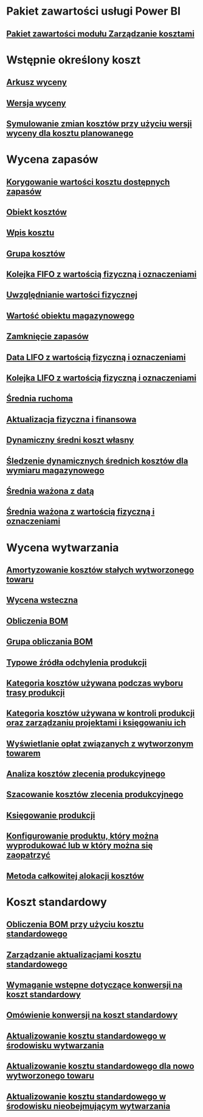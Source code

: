 # Pakiet zawartości usługi Power BI
## [Pakiet zawartości modułu Zarządzanie kosztami](/dynamics365/operations/dev-itpro/analytics/cost-management-content-pack?toc=/dynamics365/operations/supply-chain/toc.json)
# Wstępnie określony koszt
## [Arkusz wyceny](costing-sheets.md)
## [Wersja wyceny](costing-versions.md)
## [Symulowanie zmian kosztów przy użyciu wersji wyceny dla kosztu planowanego](simulate-cost-changes-costing-version-planned-costs.md)
# Wycena zapasów
## [Korygowanie wartości kosztu dostępnych zapasów](adjust-hand-inventory-cost-values.md)
## [Obiekt kosztów](cost-object.md)
## [Wpis kosztu](cost-entries.md)
## [Grupa kosztów](cost-groups.md)
## [Kolejka FIFO z wartością fizyczną i oznaczeniami](fifo-physical-value-marking.md)
## [Uwzględnianie wartości fizycznej](include-physical-value.md)
## [Wartość obiektu magazynowego](physical-quantity.md)
## [Zamknięcie zapasów](inventory-close.md)
## [Data LIFO z wartością fizyczną i oznaczeniami](lifo-date-physical-value-marking.md)
## [Kolejka LIFO z wartością fizyczną i oznaczeniami](lifo-physical-value-marking.md)
## [Średnia ruchoma](moving-average.md)
## [Aktualizacja fizyczna i finansowa](physical-financial-updates.md)
## [Dynamiczny średni koszt własny](running-average-cost-price.md)
## [Śledzenie dynamicznych średnich kosztów dla wymiaru magazynowego](track-running-average-cost-per-inventory-dimension.md)
## [Średnia ważona z datą](weighted-average-date.md)
## [Średnia ważona z wartością fizyczną i oznaczeniami](weighted-average-physical-value-marking.md)
# Wycena wytwarzania
## [Amortyzowanie kosztów stałych wytworzonego towaru](amortize-constant-costs-manufactured-item.md)
## [Wycena wsteczna](backflush-costing.md)
## [Obliczenia BOM](bom-calculations.md)
## [Grupa obliczania BOM](bom-calculation-groups.md)
## [Typowe źródła odchylenia produkcji](common-sources-of-production-variances.md)
## [Kategoria kosztów używana podczas wyboru trasy produkcji](cost-categories-used-production-routings.md)
## [Kategoria kosztów używana w kontroli produkcji oraz zarządzaniu projektami i księgowaniu ich](cost-categories-used-production-control-project-management-accounting.md)
## [Wyświetlanie opłat związanych z wytworzonym towarem](charges-manufactured-item.md)
## [Analiza kosztów zlecenia produkcyjnego](production-order-cost-analysis.md)
## [Szacowanie kosztów zlecenia produkcyjnego](production-order-cost-estimation.md)
## [Księgowanie produkcji](production-posting.md)
## [Konfigurowanie produktu, który można wyprodukować lub w który można się zaopatrzyć](manufactured-items-treated-as-purchased-items.md)
## [Metoda całkowitej alokacji kosztów](methodology-total-cost-allocation.md)
# Koszt standardowy
## [Obliczenia BOM przy użyciu kosztu standardowego](information-used-bom-calculations-standard-costs.md)
## [Zarządzanie aktualizacjami kosztu standardowego](manage-standard-cost-updates.md)
## [Wymaganie wstępne dotyczące konwersji na koszt standardowy](prerequisites-standard-cost-conversion.md)
## [Omówienie konwersji na koszt standardowy](standard-cost-conversion-overview.md)
## [Aktualizowanie kosztu standardowego w środowisku wytwarzania](update-standard-costs-manufacturing-environment.md)
## [Aktualizowanie kosztu standardowego dla nowo wytworzonego towaru](update-standard-costs-new-manufactured-item.md)
## [Aktualizowanie kosztu standardowego w środowisku nieobejmującym wytwarzania](update-standard-costs-non-manufacturing-environment.md)



